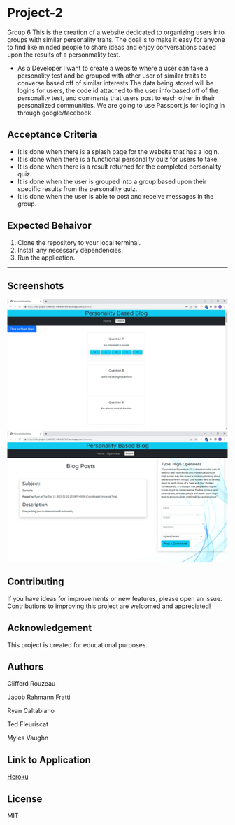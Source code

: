 # Project-2
Group 6
This is the creation of a website dedicated to organizing users into groups with similar personality traits. The goal is to make it easy for anyone to find like minded people to share ideas and enjoy conversations based upon the results of a personmality test.

 * As a Developer I want to create a website where a user can take a personality test and be grouped with other user of similar traits to converse based off of similar interests.The data being stored will be logins for users, the code id attached to the user info based off of the personality test, and comments that users post to each other in their personalized communities.  We are going to use Passport.js for loging in through google/facebook.

## Acceptance Criteria
 * It is done when there is a splash page for the website that has a login.
 * It is done when there is a functional personality quiz for users to take.
 * It is done when there is a result returned for the completed personality quiz.
 * It is done when the user is grouped into a group based upon their specific results from the personality quiz.
 * It is done when the user is able to post and receive messages in the group. 

## Expected Behaivor 
1. Clone the repository to your local terminal.
2. Install any necessary dependencies.
3. Run the application.

--------------------------------------------------------------------------------------------------------------------
##  Screenshots
![Quiz](./assets/project2ss.png)
![Blog](./assets/project2ss2.png)


## Contributing
If you have ideas for improvements or new features, please open an issue. Contributions to improving this project are welcomed and appreciated!

## Acknowledgement 
This project is created for educational purposes.

## Authors

Clifford Rouzeau

Jacob Rahmann Fratti

Ryan Caltabiano 

Ted Fleuriscat

Myles Vaughn 

## Link to Application
[Heroku](https://class-project-2-406702-14426cf875e9.herokuapp.com/)

## License 
MIT 
